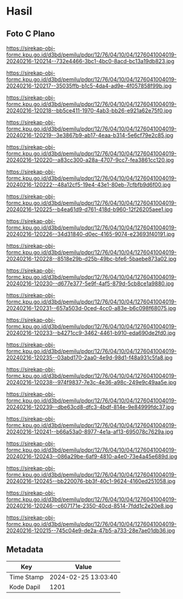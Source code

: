# Hasil

## Foto C Plano

https://sirekap-obj-formc.kpu.go.id/d3bd/pemilu/pdpr/12/76/04/10/04/1276041004019-20240216-120214--732e4466-3bc1-4bc0-8acd-bc13a19db823.jpg

https://sirekap-obj-formc.kpu.go.id/d3bd/pemilu/pdpr/12/76/04/10/04/1276041004019-20240216-120217--35035ffb-b1c5-4da4-ad9e-4f057858f99b.jpg

https://sirekap-obj-formc.kpu.go.id/d3bd/pemilu/pdpr/12/76/04/10/04/1276041004019-20240216-120218--bb5ce411-1970-4ab3-bb26-e921a62e75f0.jpg

https://sirekap-obj-formc.kpu.go.id/d3bd/pemilu/pdpr/12/76/04/10/04/1276041004019-20240216-120219--3e3867b9-ab17-4eaa-b314-5e6cf79e2c85.jpg

https://sirekap-obj-formc.kpu.go.id/d3bd/pemilu/pdpr/12/76/04/10/04/1276041004019-20240216-120220--a83cc300-a28a-4707-9cc7-fea3861cc120.jpg

https://sirekap-obj-formc.kpu.go.id/d3bd/pemilu/pdpr/12/76/04/10/04/1276041004019-20240216-120222--48a12cf5-19e4-43e1-80eb-7cfbfb9d6f00.jpg

https://sirekap-obj-formc.kpu.go.id/d3bd/pemilu/pdpr/12/76/04/10/04/1276041004019-20240216-120225--b4ea61d9-d761-418d-b960-12f26205aee1.jpg

https://sirekap-obj-formc.kpu.go.id/d3bd/pemilu/pdpr/12/76/04/10/04/1276041004019-20240216-120226--34d31840-d0ec-4165-9074-e23693f40191.jpg

https://sirekap-obj-formc.kpu.go.id/d3bd/pemilu/pdpr/12/76/04/10/04/1276041004019-20240216-120228--8518e29b-d25b-49bc-bfe6-5baebe873a02.jpg

https://sirekap-obj-formc.kpu.go.id/d3bd/pemilu/pdpr/12/76/04/10/04/1276041004019-20240216-120230--d677e377-5e9f-4af5-879d-5cb8ce1a9880.jpg

https://sirekap-obj-formc.kpu.go.id/d3bd/pemilu/pdpr/12/76/04/10/04/1276041004019-20240216-120231--657a503d-0ced-4cc0-a83e-b6c098f68075.jpg

https://sirekap-obj-formc.kpu.go.id/d3bd/pemilu/pdpr/12/76/04/10/04/1276041004019-20240216-120233--b4271cc9-3462-4461-b910-eda690de2fd0.jpg

https://sirekap-obj-formc.kpu.go.id/d3bd/pemilu/pdpr/12/76/04/10/04/1276041004019-20240216-120235--03abd170-2aa0-4e9d-98d1-f48a931c5fa8.jpg

https://sirekap-obj-formc.kpu.go.id/d3bd/pemilu/pdpr/12/76/04/10/04/1276041004019-20240216-120238--974f9837-7e3c-4e36-a98c-249e9c49aa5e.jpg

https://sirekap-obj-formc.kpu.go.id/d3bd/pemilu/pdpr/12/76/04/10/04/1276041004019-20240216-120239--dbe63cd8-dfc3-4bdf-814e-9e84999fdc37.jpg

https://sirekap-obj-formc.kpu.go.id/d3bd/pemilu/pdpr/12/76/04/10/04/1276041004019-20240216-120241--b66a53a0-8977-4e1a-af13-695078c7629a.jpg

https://sirekap-obj-formc.kpu.go.id/d3bd/pemilu/pdpr/12/76/04/10/04/1276041004019-20240216-120243--086a29be-6af9-4810-a4e0-73e4a45e689d.jpg

https://sirekap-obj-formc.kpu.go.id/d3bd/pemilu/pdpr/12/76/04/10/04/1276041004019-20240216-120245--bb220076-bb3f-40c1-9624-4160ed251058.jpg

https://sirekap-obj-formc.kpu.go.id/d3bd/pemilu/pdpr/12/76/04/10/04/1276041004019-20240216-120246--c607171e-2350-40cd-8514-7fdd1c2e20e8.jpg

https://sirekap-obj-formc.kpu.go.id/d3bd/pemilu/pdpr/12/76/04/10/04/1276041004019-20240216-120215--745c04e9-de2a-47b5-a733-28e7ae01db36.jpg


## Metadata

| Key        | Value               |
| ---------- | ------------------- |
| Time Stamp | 2024-02-25 13:03:40 |
| Kode Dapil | 1201                |



